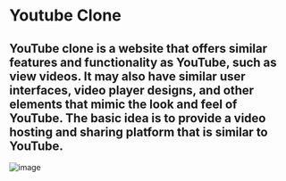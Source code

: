 # Youtube Clone

## YouTube clone is a website that offers similar features and functionality as YouTube, such as view videos. It may also have similar user interfaces, video player designs, and other elements that mimic the look and feel of YouTube. The basic idea is to provide a video hosting and sharing platform that is similar to YouTube.

![image](https://user-images.githubusercontent.com/65185652/216831351-0a1c5f45-00e7-4995-9fb2-5d8af2ab1caa.png)
